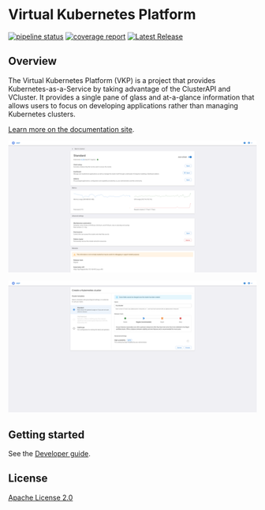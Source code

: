 # Virtual Kubernetes Platform

[![pipeline status](https://gitlab.dcas.dev/k8s/kube-glass/badges/main/pipeline.svg)](https://gitlab.dcas.dev/k8s/kube-glass/-/commits/main)
[![coverage report](https://gitlab.dcas.dev/k8s/kube-glass/badges/main/coverage.svg)](https://gitlab.dcas.dev/k8s/kube-glass/-/commits/main)
[![Latest Release](https://gitlab.dcas.dev/k8s/kube-glass/-/badges/release.svg)](https://gitlab.dcas.dev/k8s/kube-glass/-/releases)

## Overview

The Virtual Kubernetes Platform (VKP) is a project that provides Kubernetes-as-a-Service by taking advantage of the ClusterAPI and VCluster.
It provides a single pane of glass and at-a-glance information that allows users to focus on developing applications rather than managing Kubernetes clusters.

[Learn more on the documentation site](https://vkp-app.github.io/docs/).

![VKP cluster dashboard](.github/img/cluster-overview.png)

![VKP cluster creation wizard](.github/img/cluster-wizard.png)

## Getting started

See the [Developer guide](https://vkp-app.github.io/docs/developer-guide/).

## License

[Apache License 2.0](LICENSE)
